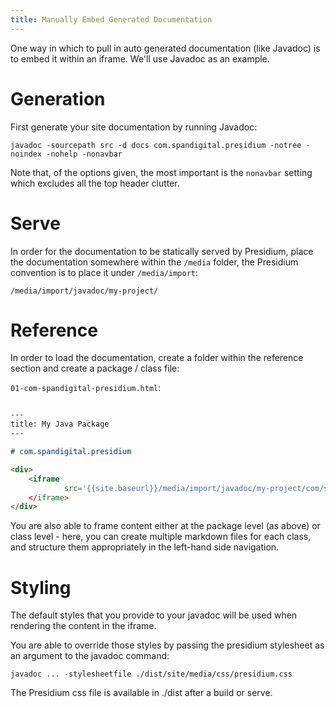 ```yaml
---
title: Manually Embed Generated Documentation
---
```


One way in which to pull in auto generated documentation (like Javadoc) is to embed it within an iframe.  We'll use
Javadoc as an example.


# Generation

First generate your site documentation by running Javadoc:

`javadoc -sourcepath src -d docs com.spandigital.presidium -notree -noindex -nohelp -nonavbar`

Note that, of the options given, the most important is the `nonavbar` setting which excludes all the top header clutter.

# Serve

In order for the documentation to be statically served by Presidium, place the documentation
somewhere within the `/media` folder, the Presidium convention is to place it under `/media/import`:

`/media/import/javadoc/my-project/`

# Reference

In order to load the documentation, create a folder within the reference section and create a
package / class file:

`01-com-spandigital-presidium.html`:

```markdown

---
title: My Java Package
---

# com.spandigital.presidium

<div>
    <iframe
            src='{{site.baseurl}}/media/import/javadoc/my-project/com/spandigital/presidium/package-summary.html'
    </iframe>
</div>
```

You are also able to frame content either at the package level (as above) or class level - here, you can create 
multiple markdown files for each class, and structure them appropriately in the left-hand side navigation.

# Styling

The default styles that you provide to your javadoc will be used when rendering the content in the iframe.

You are able to override those styles by passing the presidium stylesheet as an argument to the javadoc command:

`javadoc ... -stylesheetfile ./dist/site/media/css/presidium.css`

The Presidium css file is available in ./dist after a build or serve.